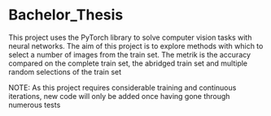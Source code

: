 # Bachelor_Thesis
This project uses the PyTorch library to solve computer vision tasks with neural networks.
The aim of this project is to explore methods with which to select a number of images from the train set. 
The metrik is the accuracy compared on the complete train set, the abridged train set and multiple random selections of the train set

NOTE: As this project requires considerable training and continuous iterations, new code will only be added once having gone through numerous tests
